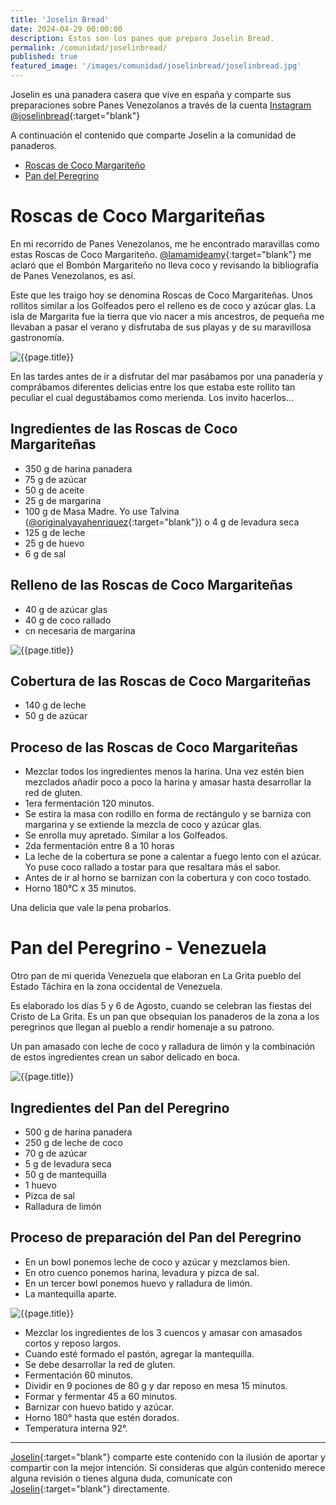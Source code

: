 ```yaml
---
title: 'Joselin Bread'
date: 2024-04-29 00:00:00
description: Estos son los panes que prepara Joselin Bread.
permalink: /comunidad/joselinbread/
published: true
featured_image: '/images/comunidad/joselinbread/joselinbread.jpg'
---
```


Joselin es una panadera casera que vive en españa y comparte sus preparaciones sobre Panes Venezolanos a través de la cuenta [Instagram @joselinbread](https://instagram.com/joselinbread/){:target="blank"}

A continuación el contenido que comparte Joselin a la comunidad de panaderos.

* [Roscas de Coco Margariteño](#rosca)
* [Pan del Peregrino](#peregrino)

<div id="rosca"></div>

# Roscas de Coco Margariteñas

En mi recorrido de Panes Venezolanos, me he encontrado maravillas como estas Roscas de Coco Margariteño. [@lamamideamy](https://instagram.com/lamamideamy/){:target="blank"} me aclaró que el Bombón Margariteño no lleva coco y revisando la bibliografía de Panes Venezolanos, es así. 

Este que les traigo hoy se denomina Roscas de Coco Margariteñas. Unos rollitos similar a los Golfeados pero el relleno es de coco y azúcar glas. La isla de Margarita fue la tierra que vio nacer a mis ancestros, de pequeña me llevaban a pasar el verano y disfrutaba de sus playas y de su maravillosa gastronomía. 

<img class="post_image post_image_right" src="/images/comunidad/joselinbread/joselinbread-roscas-01.jpg" alt="{{page.title}}">

En las tardes antes de ir a disfrutar del mar pasábamos por una panadería y comprábamos diferentes delicias entre los que estaba este rollito tan peculiar el cual degustábamos como merienda. Los invito hacerlos...

## Ingredientes de las Roscas de Coco Margariteñas

- 350 g de harina panadera 
- 75 g de azúcar 
- 50 g de aceite 
- 25 g de margarina
- 100 g de Masa Madre.  Yo use Talvina ([@originalyayahenriquez](https://instagram.com/originalyayahenriquez/){:target="blank"}) o 4 g de levadura seca
- 125 g de leche
- 25 g de huevo 
- 6 g de sal 

## Relleno de las Roscas de Coco Margariteñas

- 40 g de azúcar glas
- 40 g de coco rallado 
- cn necesaria de margarina 

<img class="post_image post_image_right" src="/images/comunidad/joselinbread/joselinbread-roscas-04.jpg" alt="{{page.title}}">

## Cobertura de las Roscas de Coco Margariteñas

- 140 g de leche
- 50 g de azúcar 

## Proceso de las Roscas de Coco Margariteñas

- Mezclar todos los ingredientes menos la harina. Una vez estén bien mezclados añadir poco a poco la harina y amasar hasta desarrollar la red de gluten. 
- 1era fermentación 120 minutos.
- Se estira la masa con rodillo en forma de rectángulo y se barniza con margarina y se extiende la mezcla de coco y azúcar glas. 
- Se enrolla muy apretado. Similar a los Golfeados. 
- 2da fermentación  entre 8 a 10 horas 
- La leche de la cobertura se pone a calentar a fuego lento con el azúcar.  Yo puse coco rallado a tostar para que resaltara más el sabor.  
- Antes de ir al horno se barnizan con la cobertura y con coco tostado.  
- Horno 180°C x 35 minutos. 

Una delicia que vale la pena probarlos.

<div id="peregrino"></div>

# Pan del Peregrino - Venezuela

Otro pan de mi querida  Venezuela que elaboran en La Grita pueblo del Estado Táchira en la zona occidental de Venezuela. 

Es elaborado los días 5 y 6 de Agosto, cuando se celebran las fiestas del Cristo de La Grita. Es un pan que obsequian los panaderos de la zona a los peregrinos que llegan al pueblo a rendir homenaje a su patrono.

Un pan amasado con leche de coco y ralladura de limón y la combinación de estos ingredientes crean un sabor delicado en boca.

<img class="post_image post_image_right" src="/images/comunidad/joselinbread/joselinbread-peregrino-01.jpg" alt="{{page.title}}">

## Ingredientes del Pan del Peregrino

- 500 g de harina panadera 
- 250 g de leche de coco
- 70 g de azúcar 
- 5 g de levadura seca
- 50 g de mantequilla 
- 1 huevo 
- Pizca de sal 
- Ralladura de limón 

## Proceso de preparación del Pan del Peregrino

- En un bowl ponemos leche de coco y azúcar y mezclamos bien.
- En otro cuenco ponemos harina, levadura y pizca de sal.
- En un tercer bowl ponemos huevo y ralladura  de limón.
- La mantequilla aparte.

<img class="post_image post_image_right" src="/images/comunidad/joselinbread/joselinbread-peregrino-03.jpg" alt="{{page.title}}">

- Mezclar  los ingredientes de los 3 cuencos y amasar con amasados cortos y reposo largos.
- Cuando esté formado el pastón, agregar la mantequilla. 
- Se debe desarrollar la red de gluten.
- Fermentación 60 minutos.
- Dividir en 9 pociones de 80 g y dar reposo en mesa 15 minutos.
- Formar y fermentar 45 a 60 minutos. 
- Barnizar con huevo batido y azúcar.
- Horno 180° hasta que estén dorados. 
- Temperatura interna 92°.

---

[Joselin](https://instagram.com/joselinbread/){:target="blank"} comparte este contenido con la ilusión de aportar y compartir con la mejor intención. Si consideras que algún contenido merece alguna revisión o tienes alguna duda, comunícate con [Joselin](https://instagram.com/joselinbread/){:target="blank"} directamente.
